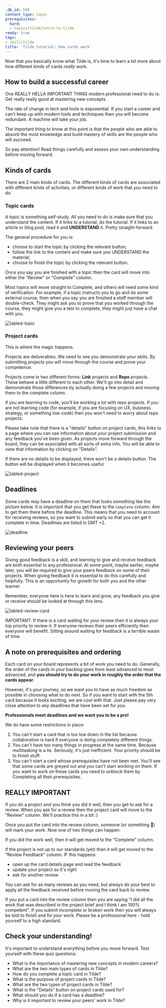 ```yaml
---
_db_id: 586
content_type: topic
prerequisites:
  hard:
  - topics/tilde/intro-to-tilde
ready: true
tags:
- skill/tilde
title: 'Tilde tutorial: How cards work'
---
```


Now that you basically know what Tilde is, it's time to learn a bit more about how different kinds of cards _really_ work.

## How to build a successful career 

One REALLY HELLA IMPORTANT THING modern professional need to do is: Get really really good at mastering new concepts.

The rate of change in tech and tools is exponential. If you start a career and can't keep up with modern tools and techniques then you will become redundant. A machine will take your job.

The important thing to know at this point is that the people who are able to absorb the most knowledge and build mastery of skills are the people who will succeed. 

So pay attention! Read things carefully and assess your own understanding before moving forward. 

## Kinds of cards

There are 2 main kinds of cards. The different kinds of cards are associated with different kinds of activities, or different kinds of work that you need to do.

### Topic cards

A topic is something self-study. All you need to do is make sure that you understand the content. If it links to a tutorial, do the tutorial. If it links to an article or blog post, read it and **UNDERSTAND** it. Pretty straight-forward.

The general procedure for you is:

- choose to start the topic by clicking the relevant button;
- follow the link to the content and make sure you UNDERSTAND the material;
- choose to finish the topic by clicking the relevant button.

Once you say you are finished with a topic then the card will move into either the "Review" or "Complete" column.

Most topics will move straight to Complete, and others will need some kind of verification. For example, if a topic instructs you to go and do some external course, then when you say you are finished a staff member will double-check. They might ask you to prove that you worked through the course, they might give you a test to complete, they might just have a chat with you.

![labled-topic](labled-topic.png)

### Project cards

This is where the magic happens.

Projects are deliverables. We need to see you demonstrate your skills. By submitting projects you will move through the course and prove your competence.

Projects come in two different forms: **Link** projects and **Repo** projects. These behave a little different to each other. We'll go into detail and demonstrate those differences by actually doing a few projects and moving them to the complete column.

If you are learning to code, you'll be working a lot with repo projects. If you are not learning code (for example, if you are focusing on UX, business strategy, or something low-code) then you won't need to worry about repo projects.

Please take note that there is a "details" button on project cards, this links to a page where you can see information about your project submission and any feedback you've been given. As projects move forward through the board, they can be associated with all sorts of extra info. You will be able to view that information by clicking on "Details".

If there are no details to be displayed, there won't be a details button. The button will be displayed when it becomes useful.

![labled-project](labled-project.png)

## Deadlines

Some cards may have a deadline on them that looks something like the picture below. It is important that you get these to the `Complete` column. Aim to get them there before the deadline. This means that you need to account for receiving reviews, so you want to submit early so that you can get it complete in time. Deadlines are listed in GMT +2.

![deadline](deadline.png)

## Reviewing your peers

Giving good feedback is a skill, and learning to give and receive feedback are both essential to any professional. At some point, maybe earlier, maybe later, you will be required to give your peers feedback on some of their projects. When giving feedback it is essential to do this carefully and helpfully. This is an opportunity for growth for both you and the other learner. 

Remember, everyone here is here to learn and grow, any feedback you give or receive should be looked at through this lens.

![labled-review-card](labled-review-card.png)

IMPORTANT: If there is a card waiting for your review then it is always your top priority to review it. If everyone reviews their peers efficiently then everyone will benefit. Sitting around waiting for feedback is a terrible waste of time. 

## A note on prerequisites and ordering

Each card on your board represents a bit of work you need to do. Generally, the order of the cards in your backlog goes from least advanced to most advanced, and **you should try to do your work in roughly the order that the cards appear.**

However, it's your journey, so we want you to have as much freedom as possible in choosing what to do next. So if you want to start with the 5th card because it looks exciting, we are cool with that. Just please pay very close attention to any deadlines that have been set for you.

**Professionals meet deadlines and we want you to be a pro!**

We do have some restrictions in place:

1. You can't start a card that is too low down in the list because collaboration is hard if everyone is doing completely different things.
2. You can't have too many things in progress at the same time. Because multitasking is a lie. Seriously, it's just inefficient. Your priority should be to finish stuff. 
3. You can't start a card whose prerequisites have not been met. You'll see that some cards are greyed out and you can't start working on them. If you want to work on these cards you need to unblock them by Completing all their prerequisites.

## REALLY IMPORTANT

If you do a project and you think you did it well, then you get to ask for a review. When you ask for a review then the project card will move to the "Review" column. We'll practice this in a bit :)

Once you put the card into the review column, someone (or something 🤖) will mark your work. Now one of two things can happen:

If you did the work well, then it will get moved to the "Complete" column.

If the project is not up to our standards (yet) then it will get moved to the "Review Feedback" column. IF this happens:

- open up the card details page and read the feedback
- update your project so it's right
- ask for another review

You can ask for as many reviews as you need, but always do your best to apply all the feedback received before moving the card back to review.

If you put a card into the review column then you are saying "I did all the work that was described in the project brief and I think I am 100% competent". If you submit incomplete or broken work then you will always be told to finish and fix your work. Please be a professional here - hold yourself to a high standard.

## Check your understanding!

It's important to understand everything before you move forward. Test yourself with these quiz questions:

- What is the importance of mastering new concepts in modern careers?
- What are the two main types of cards in Tilde?
- How do you complete a topic card in Tilde?
- What is the purpose of project cards in Tilde?
- What are the two types of project cards in Tilde?
- What is the "Details" button on project cards used for?
- What should you do if a card has a deadline?
- Why is it important to review your peers' work in Tilde?
